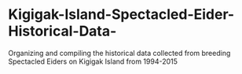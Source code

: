 # Kigigak-Island-Spectacled-Eider-Historical-Data-
Organizing and compiling the historical data collected from breeding Spectacled Eiders on Kigigak Island from 1994-2015
